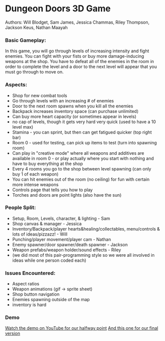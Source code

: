 # Dungeon Doors 3D Game

Authors: Will Blodget, Sam James, Jessica Chammas, Riley Thompson, Jackson Keus, Nathan Maayah

### Basic Gameplay:
In this game, you will go through levels of increasing intensity and fight enemies. You can fight with your fists or buy more damage-inducing weapons at the shop. You have to defeat all of the enemies in the room in order to complete the level and a door to the next level will appear that you must go through to move on.

### Aspects:
- Shop for new combat tools
- Go through levels with an increasing # of enemies
- Door to the next room spawns when you kill all the enemies
- Backpack increases inventory space (can purchase unlimited)
- Can buy more heart capacity (or sometimes appear in levels)
- no cap of levels, though it gets very hard very quick (used to have a 10 level max)
- Stamina - you can sprint, but then can get fatigued quicker (top right bar)
- Room 0 - used for testing, can pick up items to test (turn into spawning room)
- Can play in "creative mode" where all weapons and additives are available in room 0
      - or play actually where you start with nothing and have to buy everything at the shop
- Every 4 rooms you go to the shop between level spawning (can only buy 1 of each weapon)
- You can hit enemies out of the room (no ceiling) for fun with certain more intense weapons
- Controls page that tells you how to play
- Torches and doors are point lights (also have the sun)

### People Split:
- Setup, Room, Levels, character, & lighting - Sam
- Shop canvas & manager - Jessica
- Inventory/Backpack/player hearts&healing/collectables, menu/controls & lots of ideas/pizzazz! - Will
- Punching/player movement/player cam - Nathan
- Enemy spawner/door spawner/death spawner - Jackson 
- Weapon prefabs/weapon holder/sound effects - Riley
- (we did most of this pair-programming style so we were all involved in ideas while one person coded each)

### Issues Encountered:
- Aspect ratios
- Weapon animations (gif -> sprite sheet)
- Shop button navigation
- Enemies spawning outside of the map
- inventory is hard

### Demo
[Watch the demo on YouTube for our halfway point](https://www.youtube.com/watch?v=B6HMQzisbeg)
[And this one for our final version](https://www.youtube.com/watch?v=WW6Q0j6nqtY)

